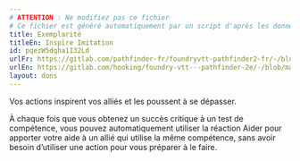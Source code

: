 ```yaml
---
# ATTENTION : Ne modifiez pas ce fichier
# Ce fichier est généré automatiquement par un script d'après les données du module Foundry VTT officiel et de sa traduction
title: Exemplarité
titleEn: Inspire Imitation
id: pqezW5dqha1I32Ld
urlFr: https://gitlab.com/pathfinder-fr/foundryvtt-pathfinder2-fr/-/blob/master/data/feats/pqezW5dqha1I32Ld.htm
urlEn: https://gitlab.com/hooking/foundry-vtt---pathfinder-2e/-/blob/master/packs/data/feats.db/inspire-imitation.json
layout: dons
---
```

Vos actions inspirent vos alliés et les poussent à se dépasser.

À chaque fois que vous obtenez un succès critique à un test de compétence, vous pouvez automatiquement utiliser la réaction Aider pour apporter votre aide à un allié qui utilise la même compétence, sans avoir besoin d’utiliser une action pour vous préparer à le faire.
